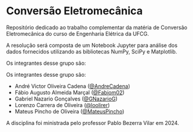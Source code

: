 # Conversão Eletromecânica

Repositório dedicado ao trabalho complementar da matéria de Conversão Eletromecânica do curso de Engenharia Elétrica da UFCG.

A resolução será composta de um Notebook Jupyter para análise dos dados fornecidos utilizando as bibliotecas NumPy, SciPy e Matplotlib.

Os integrantes desse grupo são:

Os integrantes desse grupo são:
- André Victor Oliveira Cadena ([@AndreCadena](https://github.com/AndreCadena))
- Fábio Augusto Almeida Marçal ([@Fabiom02](https://github.com/Fabiom02))
- Gabriel Nazario Gonçalves ([@GNazarioG](https://github.com/gabriel-nazario))
- Lorenzo Carrera de Oliveira ([@loolirer](https://github.com/loolirer))
- Mateus Pincho de Oliveira ([@MateusPincho](https://github.com/MateusPincho))

A disciplina foi ministrada pelo professor Pablo Bezerra Vilar em 2024.